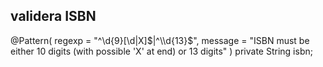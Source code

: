 ## validera ISBN
@Pattern(
regexp = "^\\d{9}[\\d|X]$|^\\d{13}$",
message = "ISBN must be either 10 digits (with possible 'X' at end) or 13 digits"
)
private String isbn;



